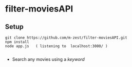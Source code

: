 # filter-moviesAPI

## Setup

```
git clone https://github.com/m-zest/filter-moviesAPI.git 
npm install  
node app.js   ( listening to  localhost:3000/ ) 
 
```

* Search any movies using a *keyword*
